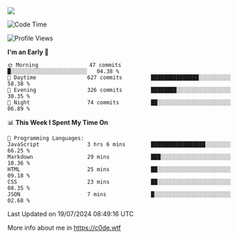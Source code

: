 <a href="https://wakatime.com"><img src="https://wakatime.com/share/@c0dezin/b7f18a7c-ab3a-40b8-8bc7-b1b7bf71f1d6.svg" /></a>

<!--START_SECTION:waka-->
![Code Time](http://img.shields.io/badge/Code%20Time-76%20hrs%2013%20mins-blue)

![Profile Views](http://img.shields.io/badge/Profile%20Views-0-blue)

**I'm an Early 🐤** 

```text
🌞 Morning                47 commits          █░░░░░░░░░░░░░░░░░░░░░░░░   04.38 % 
🌆 Daytime                627 commits         ███████████████░░░░░░░░░░   58.38 % 
🌃 Evening                326 commits         ████████░░░░░░░░░░░░░░░░░   30.35 % 
🌙 Night                  74 commits          ██░░░░░░░░░░░░░░░░░░░░░░░   06.89 % 
```


📊 **This Week I Spent My Time On** 

```text
💬 Programming Languages: 
JavaScript               3 hrs 6 mins        █████████████████░░░░░░░░   66.25 % 
Markdown                 29 mins             ███░░░░░░░░░░░░░░░░░░░░░░   10.36 % 
HTML                     25 mins             ██░░░░░░░░░░░░░░░░░░░░░░░   09.18 % 
CSS                      23 mins             ██░░░░░░░░░░░░░░░░░░░░░░░   08.35 % 
JSON                     7 mins              █░░░░░░░░░░░░░░░░░░░░░░░░   02.68 % 
```


 Last Updated on 19/07/2024 08:49:16 UTC
<!--END_SECTION:waka-->

More info about me in https://c0de.wtf
